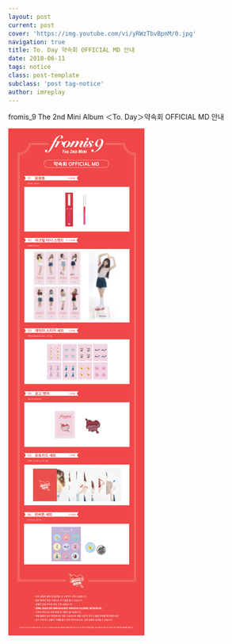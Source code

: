 ```yaml
---
layout: post
current: post
cover: 'https://img.youtube.com/vi/yRWzTbvBpnM/0.jpg'
navigation: true
title: To. Day 약속회 OFFICIAL MD 안내
date: 2018-06-11
tags: notice
class: post-template
subclass: 'post tag-notice'
author: imreplay
---
```


fromis_9 The 2nd Mini Album ＜To. Day＞약속회 OFFICIAL MD 안내

![MD lsit](/assets/images/md-list.jpg)
